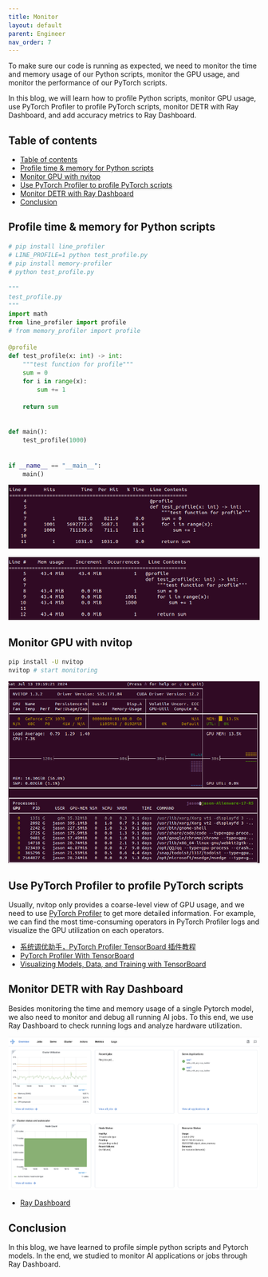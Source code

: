 ```yaml
---
title: Monitor
layout: default
parent: Engineer
nav_order: 7
---
```

To make sure our code is running as expected, we need to monitor the time and memory usage of our Python scripts, monitor the GPU usage, and monitor the performance of our PyTorch scripts.

In this blog, we will learn how to profile Python scripts, monitor GPU usage, use PyTorch Profiler to profile PyTorch scripts, monitor DETR with Ray Dashboard, and add accuracy metrics to Ray Dashboard.

## Table of contents
- [Table of contents](#table-of-contents)
- [Profile time \& memory for Python scripts](#profile-time--memory-for-python-scripts)
- [Monitor GPU with nvitop](#monitor-gpu-with-nvitop)
- [Use PyTorch Profiler to profile PyTorch scripts](#use-pytorch-profiler-to-profile-pytorch-scripts)
- [Monitor DETR with Ray Dashboard](#monitor-detr-with-ray-dashboard)
- [Conclusion](#conclusion)

## Profile time & memory for Python scripts

```python
# pip install line_profiler
# LINE_PROFILE=1 python test_profile.py
# pip install memory-profiler
# python test_profile.py

"""
test_profile.py
"""
import math
from line_profiler import profile
# from memory_profiler import profile

@profile
def test_profile(x: int) -> int:
    """test function for profile"""
    sum = 0
    for i in range(x):
        sum += 1
    
    return sum


def main():
    test_profile(1000)
    

if __name__ == "__main__":
    main()
```

![alt text](image-7.png)

![alt text](image-6.png)


## Monitor GPU with nvitop
```bash
pip install -U nvitop
nvitop # start monitoring
```
![alt text](image-8.png)

## Use PyTorch Profiler to profile PyTorch scripts
Usually, nvitop only provides a coarse-level view of GPU usage, and we need to use [PyTorch Profiler](https://pytorch.org/tutorials/recipes/recipes/profiler.html) to get more detailed information. For example, we can find the most time-consuming operators in PyTorch Profiler logs and visualize the GPU utilization on each operators.

- [系统调优助手，PyTorch Profiler TensorBoard 插件教程](https://blog.csdn.net/just_sort/article/details/137784877)
- [PyTorch Profiler With TensorBoard](https://pytorch.org/tutorials/intermediate/tensorboard_profiler_tutorial.html)
- [Visualizing Models, Data, and Training with TensorBoard](https://pytorch.org/tutorials/intermediate/tensorboard_tutorial.html)

## Monitor DETR with Ray Dashboard
Besides monitoring the time and memory usage of a single Pytorch model, we also need to monitor and debug all running AI jobs. To this end, we use Ray Dashboard to check running logs and analyze hardware utilization.

![alt text](image-10.png)

- [Ray Dashboard](https://docs.ray.io/en/latest/ray-observability/getting-started.html#ray-dashboard)

<!-- ### Add accuracy metrics to Ray Dashboard -->


## Conclusion
In this blog, we have learned to profile simple python scripts and Pytorch models. In the end, we studied to monitor AI applications or jobs through Ray Dashboard.